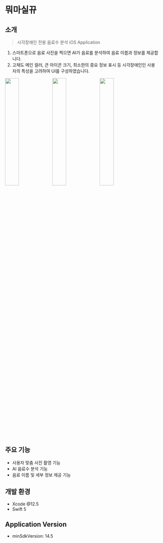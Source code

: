 # 뭐마실뀨
## 소개
> 시각장애인 전용 음료수 분석 iOS Application
1. 스마트폰으로 음료 사진을 찍으면 AI가 음료를 분석하여 음료 이름과 정보를 제공합니다.
2. 고채도 메인 컬러, 큰 아이콘 크기, 최소한의 중요 정보 표시 등 시각장애인인 사용자의 특성을 고려하여 UI를 구성하였습니다.

<img src="https://user-images.githubusercontent.com/47033052/133103335-1a48ffdf-cd3a-4392-89b6-db7114205a72.png" width="30%"> <img src="https://user-images.githubusercontent.com/47033052/133104706-67d931f3-9e4b-4382-9dff-0301d8438a23.png" width="30%"> <img src="https://user-images.githubusercontent.com/47033052/133104289-daf318dc-f43d-42ee-9575-892b368aa06c.png" width="30%">

## 주요 기능
- 사용자 맞춤 사진 촬영 기능
- AI 음료수 분석 기능
- 음료 이름 및 세부 정보 제공 기능

## 개발 환경
- Xcode @12.5
- Swift 5

## Application Version
- minSdkVersion: 14.5
